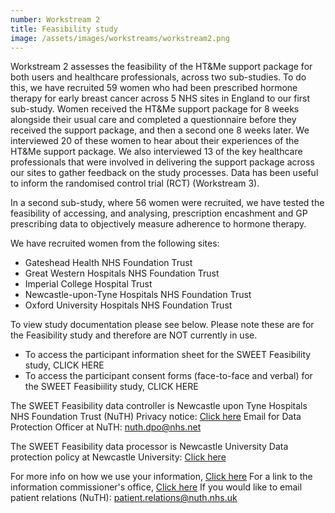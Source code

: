 ```yaml
---
number: Workstream 2
title: Feasibility study
image: /assets/images/workstreams/workstream2.png
---
```


Workstream 2 assesses the feasibility of the HT&Me support package for both users and healthcare professionals, across two sub-studies. To do this, we have recruited 59 women who had been prescribed hormone therapy for early breast cancer across 5 NHS sites in England to our first sub-study. Women received the HT&Me support package for 8 weeks alongside their usual care and completed a questionnaire before they received the support package, and then a second one 8 weeks later. We interviewed 20 of these women to hear about their experiences of the HT&Me support package. We also interviewed 13 of the key healthcare professionals that were involved in delivering the support package across our sites to gather feedback on the study processes. Data has been useful to inform the randomised control trial (RCT) (Workstream 3).

In a second sub-study, where 56 women were recruited, we have tested the feasibility of accessing, and analysing, prescription encashment and GP prescribing data to objectively measure adherence to hormone therapy.

We have recruited women from the following sites:

- Gateshead Health NHS Foundation Trust
- Great Western Hospitals NHS Foundation Trust
- Imperial College Hospital Trust
- Newcastle-upon-Tyne Hospitals NHS Foundation Trust
- Oxford University Hospitals NHS Foundation Trust

To view study documentation please see below. Please note these are for the Feasibility study and therefore are NOT currently in use. 
- To access the participant information sheet for the SWEET Feasibility study, CLICK HERE
- To access the participant consent forms (face-to-face and verbal) for the SWEET Feasibiility study, CLICK HERE

The SWEET Feasibility data controller is Newcastle upon Tyne Hospitals NHS Foundation Trust (NuTH)
Privacy notice: [Click here](https://www.newcastle-hospitals.nhs.uk/help/privacy/privacy-notice-for-patients/)
Email for Data Protection Officer at NuTH: nuth.dpo@nhs.net 

The SWEET Feasibility data processor is Newcastle University
Data protection policy at Newcastle University: [Click here](https://www.ncl.ac.uk/data-protection/)

For more info on how we use your information, [Click here](https://www.hra.nhs.uk/information-about-patients/)
For a link to the information commissioner's office, [Click here](https://ico.org.uk/make-a-complaint/)
If you would like to email patient relations (NuTH): patient.relations@nuth.nhs.uk 

